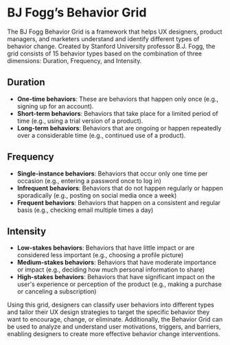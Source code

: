 # BJ Fogg’s Behavior Grid

The BJ Fogg Behavior Grid is a framework that helps UX designers, product managers, and marketers understand and identify different types of behavior change. Created by Stanford University professor B.J. Fogg, the grid consists of 15 behavior types based on the combination of three dimensions: Duration, Frequency, and Intensity.

## Duration

- **One-time behaviors**: These are behaviors that happen only once (e.g., signing up for an account).
- **Short-term behaviors**: Behaviors that take place for a limited period of time (e.g., using a trial version of a product).
- **Long-term behaviors**: Behaviors that are ongoing or happen repeatedly over a considerable time (e.g., continued use of a product).

## Frequency

- **Single-instance behaviors**: Behaviors that occur only one time per occasion (e.g., entering a password once to log in)
- **Infrequent behaviors**: Behaviors that do not happen regularly or happen sporadically (e.g., posting on social media once a week)
- **Frequent behaviors**: Behaviors that happen on a consistent and regular basis (e.g., checking email multiple times a day)

## Intensity

- **Low-stakes behaviors**: Behaviors that have little impact or are considered less important (e.g., choosing a profile picture)
- **Medium-stakes behaviors**: Behaviors that have moderate importance or impact (e.g., deciding how much personal information to share)
- **High-stakes behaviors**: Behaviors that have significant impact on the user's experience or perception of the product (e.g., making a purchase or canceling a subscription)

Using this grid, designers can classify user behaviors into different types and tailor their UX design strategies to target the specific behavior they want to encourage, change, or eliminate. Additionally, the Behavior Grid can be used to analyze and understand user motivations, triggers, and barriers, enabling designers to create more effective behavior change interventions.

